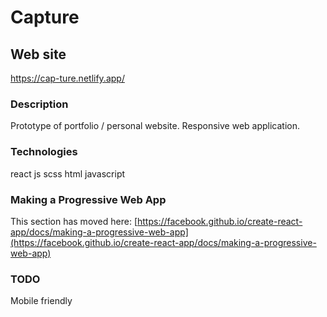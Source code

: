 # Capture

## Web site
https://cap-ture.netlify.app/

### Description
Prototype of portfolio / personal website.
Responsive web application.

### Technologies
react js
scss
html
javascript

### Making a Progressive Web App
This section has moved here: [https://facebook.github.io/create-react-app/docs/making-a-progressive-web-app](https://facebook.github.io/create-react-app/docs/making-a-progressive-web-app)

### TODO
Mobile friendly
